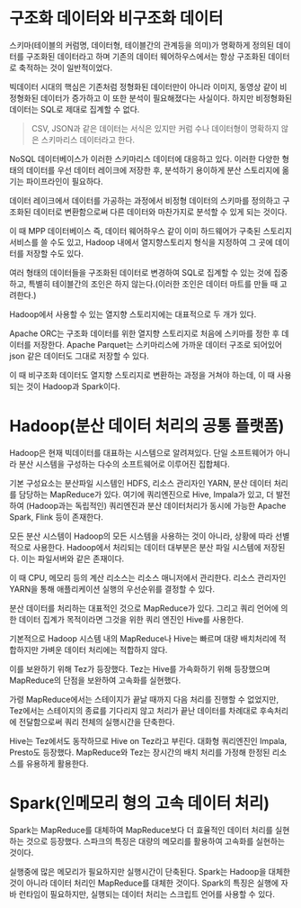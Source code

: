 # 구조화 데이터와 비구조화 데이터
스키마(테이블의 커럼명, 데이터형, 테이블간의 관계등을 의미)가 명확하게 정의된 데이터를 구조화된 데이터라고 하며
기존의 데이터 웨어하우스에서는 항상 구조화된 데이터로 축적하는 것이 일반적이었다.

빅데이터 시대의 핵심은 기존처럼 정형화된 데이터만이 아니라 이미지, 동영상 같이 비정형화된 데이터가 증가하고
이 또한 분석이 필요해졌다는 사실이다. 하지만 비정형화된 데이터는 SQL로 제대로 집계할 수 없다.

> CSV, JSON과 같은 데이터는 서식은 있지만 커럼 수나 데이터형이 명확하지 않은 스키마리스 데이터라고 한다.

NoSQL 데이터베이스가 이러한 스키마리스 데이터에 대응하고 있다.
이러한 다양한 형태의 데이터를 우선 데이터 레이크에 저장한 후, 분석하기 용이하게 분산 스토리지에 옮기는 파이프라인이 필요하다.

데이터 레이크에서 데이터를 가공하는 과정에서 비정형 데이터의 스키마를 정의하고 구조화된 데이터로 변환함으로써 다른 데이터와 마찬가지로 분석할 수 있게 되는 것이다.

이 때 MPP 데이터베이스 즉, 데이터 웨어하우스 같이 이미 하드웨어가 구축된 스토리지 서비스를 쓸 수도 있고, Hadoop 내에서 열지향스토리지 형식을 지정하여 그 곳에 데이터를 저장할 수도 있다.

여러 형태의 데이터들을 구조화된 데이터로 변경하여 SQL로 집계할 수 있는 것에 집중하고, 특별히 테이블간의 조인은 하지 않는다.(이러한 조인은 데이터 마트를 만들 때 고려한다.)

Hadoop에서 사용할 수 있는 열지향 스토리지에는 대표적으로 두 개가 있다.

Apache ORC는 구조화 데이터를 위한 열지향 스토리지로 처음에 스키마를 정한 후 데이터를 저장한다.
Apache Parquet는 스키마리스에 가까운 데이터 구조로 되어있어 json 같은 데이터도 그대로 저장할 수 있다.

이 때 비구조화 데이터도 열지향 스토리지로 변환하는 과정을 거쳐야 하는데, 이 때 사용되는 것이 Hadoop과 Spark이다.

# Hadoop(분산 데이터 처리의 공통 플랫폼)
Hadoop은 현재 빅데이터를 대표하는 시스템으로 알려져있다. 단일 소프트웨어가 아니라 분산 시스템을 구성하는 다수의 소프트웨어로 이루어진 집합체다.

기본 구성요소는 분산파일 시스템인 HDFS, 리소스 관리자인 YARN, 분산 데이터 처리를 담당하는 MapReduce가 있다.
여기에 쿼리엔진으로 Hive, Impala가 있고, 더 발전하여 (Hadoop과는 독립적인) 쿼리엔진과 분산 데이터처리가 동시에 가능한 Apache Spark, Flink 등이 존재한다.

모든 분산 시스템이 Hadoop의 모든 시스템을 사용하는 것이 아니라, 상황에 따라 선별적으로 사용한다.
Hadoop에서 처리되는 데이터 대부분은 분산 파일 시스템에 저장된다. 이는 파일서버와 같은 존재이다.

이 때 CPU, 메모리 등의 계산 리소스는 리소스 매니저에서 관리한다. 리소스 관리자인 YARN을 통해 애플리케이션 실행의 우선순위를 결정할 수 있다.

분산 데이터를 처리하는 대표적인 것으로 MapReduce가 있다. 
그리고 쿼리 언어에 의한 데이터 집계가 목적이라면 그것을 위한 쿼리 엔진인 Hive를 사용한다.

기본적으로 Hadoop 시스템 내의 MapReduce나 Hive는 빠르며 대량 배치처리에 적합하지만 가벼운 데이터 처리에는 적합하지 않다.

이를 보완하기 위해 Tez가 등장했다. Tez는 Hive를 가속화하기 위해 등장했으며 MapReduce의 단점을 보완하여 고속화를 실현했다.

가령 MapReduce에서는 스테이지가 끝날 때까지 다음 처리를 진행할 수 없었지만, 
Tez에서는 스테이지의 종료를 기다리지 않고 처리가 끝난 데이터를 차례대로 후속처리에 전달함으로써 쿼리 전체의 실행시간을 단축한다.

Hive는 Tez에서도 동작하므로 Hive on Tez라고 부린다. 대화형 쿼리엔진인 Impala, Presto도 등장했다.
MapReduce와 Tez는 장시간의 배치 처리를 가정해 한정된 리소스를 유용하게 활용한다.

# Spark(인메모리 형의 고속 데이터 처리)
Spark는 MapReduce를 대체하여 MapReduce보다 더 효율적인 데이터 처리를 실현하는 것으로 등장했다.
스파크의 특징은 대량의 메모리를 활용하여 고속화를 실현하는 것이다.

실행중에 많은 메모리가 필요하지만 실행시간이 단축된다.
Spark는 Hadoop을 대체한 것이 아니라 데이터 처리인 MapReduce를 대체한 것이다.
Spark의 특징은 실행에 자바 런타임이 필요하지만, 실행되는 데이터 처리는 스크립트 언어를 사용할 수 있다.
